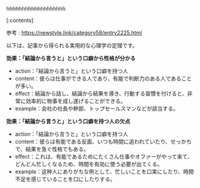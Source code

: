 

hhhhhhhhhhhhhhhhhhh
    
[:contents]

参考 : https://newstyle.link/category58/entry2225.html

以下は、記事から得られる実用的な心理学の定理です。

**効果：「結論から言うと」という口癖から性格が分かる**

* action：「結論から言うと」という口癖を持つ人
* content：彼らは仕事ができる人であり、有能で判断力のある人であることが多い。
* effect：結論から話し、結論から結果を導き、行動する習慣を付けると、非常に効率的に物事を成し遂げることができる。
* example：会社の社長や幹部、トップセールスマンなどが該当する。

**効果：「結論から言うと」という口癖を持つ人の欠点**

* action：「結論から言うと」という口癖を持つ人
* content：彼らは有能である反面、いつも時間に追われていたり、せっかちで、結果を急ぐ性格でもある。
* effect：これは、有能であるためにたくさん仕事やオファーがやって来て、どんどん忙しくなるため、時間を有効に使う必要が出てくる。
* example：这种人にありがちな例として、忙しいことを口実にしたり、時間不足を感じていることを口にしたりする。

    